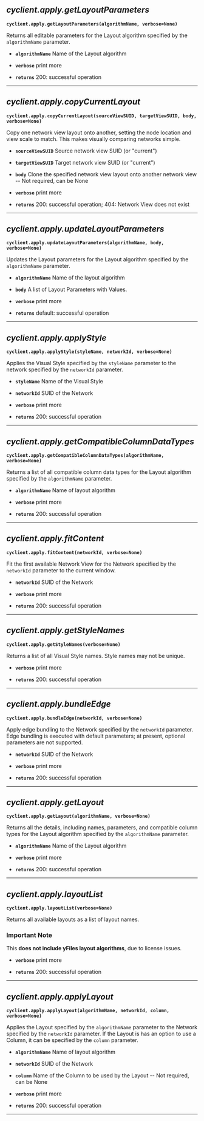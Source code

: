 ## ***cyclient.apply.getLayoutParameters***

**`cyclient.apply.getLayoutParameters(algorithmName, verbose=None)`**

Returns all editable parameters for the Layout algorithm specified by the `algorithmName` parameter.

* **`algorithmName`** Name of the Layout algorithm
* **`verbose`** print more

* **`returns`** 200: successful operation

___

## ***cyclient.apply.copyCurrentLayout***

**`cyclient.apply.copyCurrentLayout(sourceViewSUID, targetViewSUID, body, verbose=None)`**

Copy one network view layout onto another, setting the node location and view scale to match. This makes visually comparing networks simple.

* **`sourceViewSUID`** Source network view SUID (or "current")
* **`targetViewSUID`** Target network view SUID (or "current")
* **`body`** Clone the specified network view layout onto another network view -- Not required, can be None
* **`verbose`** print more

* **`returns`** 200: successful operation; 404: Network View does not exist

___

## ***cyclient.apply.updateLayoutParameters***

**`cyclient.apply.updateLayoutParameters(algorithmName, body, verbose=None)`**

Updates the Layout parameters for the Layout algorithm specified by the `algorithmName` parameter.

* **`algorithmName`** Name of the layout algorithm
* **`body`** A list of Layout Parameters with Values.
* **`verbose`** print more

* **`returns`** default: successful operation

___

## ***cyclient.apply.applyStyle***

**`cyclient.apply.applyStyle(styleName, networkId, verbose=None)`**

Applies the Visual Style specified by the `styleName` parameter to the network specified by the `networkId` parameter.

* **`styleName`** Name of the Visual Style
* **`networkId`** SUID of the Network
* **`verbose`** print more

* **`returns`** 200: successful operation

___

## ***cyclient.apply.getCompatibleColumnDataTypes***

**`cyclient.apply.getCompatibleColumnDataTypes(algorithmName, verbose=None)`**

Returns a list of all compatible column data types for the Layout algorithm specified by the `algorithmName` parameter.

* **`algorithmName`** Name of layout algorithm
* **`verbose`** print more

* **`returns`** 200: successful operation

___

## ***cyclient.apply.fitContent***

**`cyclient.apply.fitContent(networkId, verbose=None)`**

Fit the first available Network View for the Network specified by the `networkId` parameter to the current window.

* **`networkId`** SUID of the Network
* **`verbose`** print more

* **`returns`** 200: successful operation

___

## ***cyclient.apply.getStyleNames***

**`cyclient.apply.getStyleNames(verbose=None)`**

Returns a list of all Visual Style names. Style names may not be unique.

* **`verbose`** print more

* **`returns`** 200: successful operation

___

## ***cyclient.apply.bundleEdge***

**`cyclient.apply.bundleEdge(networkId, verbose=None)`**

Apply edge bundling to the Network specified by the `networkId` parameter. Edge bundling is executed with default parameters; at present, optional parameters are not supported.

* **`networkId`** SUID of the Network
* **`verbose`** print more

* **`returns`** 200: successful operation

___

## ***cyclient.apply.getLayout***

**`cyclient.apply.getLayout(algorithmName, verbose=None)`**

Returns all the details, including names, parameters, and compatible column types for the Layout algorithm specified by the `algorithmName` parameter.

* **`algorithmName`** Name of the Layout algorithm
* **`verbose`** print more

* **`returns`** 200: successful operation

___

## ***cyclient.apply.layoutList***

**`cyclient.apply.layoutList(verbose=None)`**

Returns all available layouts as a list of layout names.
<h3>Important Note</h3>
This <strong>does not include yFiles layout algorithms</strong>, due to license issues.

* **`verbose`** print more

* **`returns`** 200: successful operation

___

## ***cyclient.apply.applyLayout***

**`cyclient.apply.applyLayout(algorithmName, networkId, column, verbose=None)`**

Applies the Layout specified by the `algorithmName` parameter to the Network specified by the `networkId` parameter. If the Layout is has an option to use a Column, it can be specified by the `column` parameter.

* **`algorithmName`** Name of layout algorithm
* **`networkId`** SUID of the Network
* **`column`** Name of the Column to be used by the Layout -- Not required, can be None
* **`verbose`** print more

* **`returns`** 200: successful operation

___

